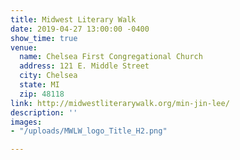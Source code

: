 ```yaml
---
title: Midwest Literary Walk
date: 2019-04-27 13:00:00 -0400
show_time: true
venue:
  name: Chelsea First Congregational Church
  address: 121 E. Middle Street
  city: Chelsea
  state: MI
  zip: 48118
link: http://midwestliterarywalk.org/min-jin-lee/
description: ''
images:
- "/uploads/MWLW_logo_Title_H2.png"

---
```

